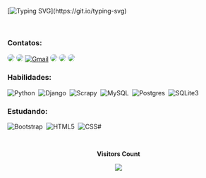 


[![Typing SVG](https://readme-typing-svg.herokuapp.com/?color=00FA9A&size=35&center=true&vCenter=true&width=1000&lines=Olá,+eu+sou+William+Santos.;Sou+desenvolvedor+Python+Backend;e+estudante+de+Ciências+de+Dados.;Seja+bem-vindo!)](https://git.io/typing-svg)


<br>


<div align="left"> 
  
### Contatos:
<a href="https://www.linkedin.com/in/willsantos86" target="_blank"><img src="https://img.shields.io/badge/LinkedIn-0077B5?style=for-the-badge&logo=linkedin&logoColor=white" style="border-radius: 30px"  target="_blank"></a>
  <a href="https://wa.me/5571996279764" target="_blank"><img src="https://img.shields.io/badge/WhatsApp-25D366?style=for-the-badge&logo=whatsapp&logoColor=white" target="_blank" style="border-radius: 30px"></a>
  [![Gmail](https://img.shields.io/badge/Gmail-D14836?style=for-the-badge&logo=gmail&logoColor=white)](mailto:williamsantos.tech@gmail.com)
<a href="https://www.instagram.com/willsantos_86" target="_blank"><img src="https://img.shields.io/badge/Instagram-E4405F?style=for-the-badge&logo=instagram&logoColor=white" style="border-radius: 30px"></a>
<a href="https://www.facebook.com/profile.php?id=100078388701045" target="_blank"><img src="https://img.shields.io/badge/Facebook-1877F2?style=for-the-badge&logo=facebook&logoColor=white" target="_blank" style="border-radius: 30px"></a>
<a href = "https://twitter.com/Will_santos86"> <img src="https://img.shields.io/badge/Twitter-1DA1F2?style=for-the-badge&logo=twitter&logoColor=white" target="_blank" style="border-radius: 30px"></a>
  
 </div>
 
 ### Habilidades:
![Python](https://img.shields.io/badge/Python-3776AB?style=for-the-badge&logo=python&logoColor=white)&nbsp;
![Django](https://img.shields.io/badge/Django-092E20?style=for-the-badge&logo=django&logoColor=white)&nbsp;
![Scrapy](https://img.shields.io/badge/Scrapy-00C300?style=for-the-badge&logo=&logoColor=white)&nbsp;
![MySQL](https://img.shields.io/badge/MySQL-00000F?style=for-the-badge&logo=mysql&logoColor=whit)&nbsp;
![Postgres](https://img.shields.io/badge/PostgreSQL-316192?style=for-the-badge&logo=postgresql&logoColor=white)&nbsp; 
![SQLite3](https://img.shields.io/badge/SQLite-07405E?style=for-the-badge&logo=sqlite&logoColor=white)

### Estudando:
![Bootstrap](https://img.shields.io/badge/Bootstrap-563D7C?style=for-the-badge&logo=bootstrap&logoColor=white)&nbsp;
![HTML5](https://img.shields.io/badge/HTML5-E34F26?style=for-the-badge&logo=html5&logoColor=white)&nbsp;
![CSS#](https://img.shields.io/badge/CSS3-1572B6?style=for-the-badge&logo=css3&logoColor=white)&nbsp;

<div align="center">
<br><p align="centre"><b>Visitors Count</b></p>  
<p align="center"><img align="center" src="https://profile-counter.glitch.me/{willsantos86}/count.svg" /></p> 
<br>
</div>



